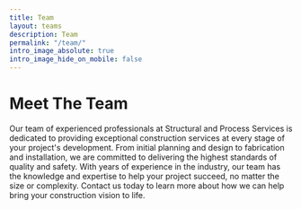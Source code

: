 ```yaml
---
title: Team
layout: teams
description: Team
permalink: "/team/"
intro_image_absolute: true
intro_image_hide_on_mobile: false
---
```


# Meet The Team

Our team of experienced professionals at Structural and Process Services is dedicated to providing exceptional construction services at every stage of your project's development. From initial planning and design to fabrication and installation, we are committed to delivering the highest standards of quality and safety. With years of experience in the industry, our team has the knowledge and expertise to help your project succeed, no matter the size or complexity. Contact us today to learn more about how we can help bring your construction vision to life.